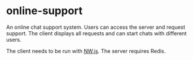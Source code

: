 # online-support
An online chat support system. Users can access the server and request support. The client displays all requests and can start chats with different users.  

The client needs to be run with [NW.js](http://nwjs.io/). The server requires Redis.

